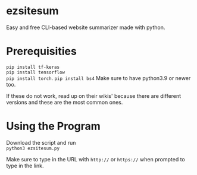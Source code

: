 # ezsitesum
Easy and free CLI-based website summarizer made with python.
# Prerequisities
```pip install tf-keras```  
```pip install tensorflow```  
```pip install torch```. 
```pip install bs4```
Make sure to have python3.9 or newer too.  
  
If these do not work, read up on their wikis' because there are different versions and these are the most common ones.
# Using the Program
Download the script and run  
```python3 ezsitesum.py```  

  Make sure to type in the URL with ```http://``` or ```https://``` when prompted to type in the link.
